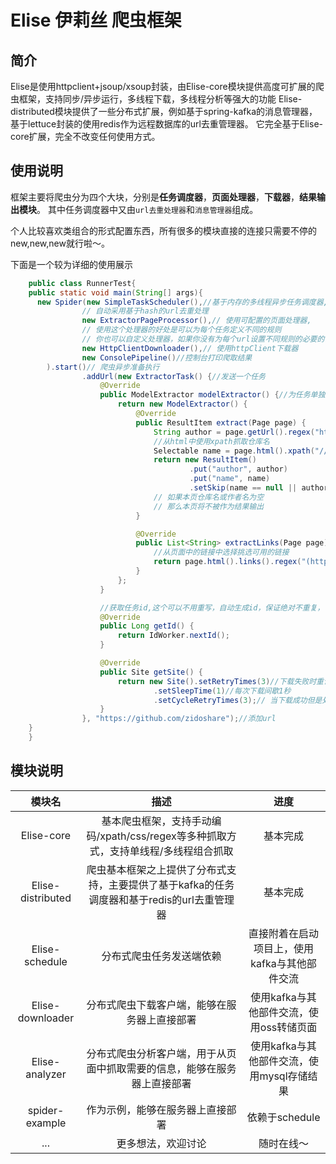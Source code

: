 # Elise 伊莉丝 爬虫框架

## 简介

Elise是使用httpclient+jsoup/xsoup封装，由Elise-core模块提供高度可扩展的爬虫框架，支持同步/异步运行，多线程下载，多线程分析等强大的功能
Elise-distributed模块提供了一些分布式扩展，例如基于spring-kafka的消息管理器，基于lettuce封装的使用redis作为远程数据库的url去重管理器。
它完全基于Elise-core扩展，完全不改变任何使用方式。

## 使用说明

框架主要将爬虫分为四个大块，分别是**任务调度器**，**页面处理器**，**下载器**，**结果输出模块**。
其中任务调度器中又由`url去重处理器`和`消息管理器`组成。

个人比较喜欢类组合的形式配置东西，所有很多的模块直接的连接只需要不停的new,new,new就行啦～。

下面是一个较为详细的使用展示
```java
    public class RunnerTest{
    public static void main(String[] args){
      new Spider(new SimpleTaskScheduler(),//基于内存的多线程异步任务调度器,
                // 自动采用基于hash的url去重处理
                new ExtractorPageProcessor(),// 使用可配置的页面处理器,
                // 使用这个处理器的好处是可以为每个任务定义不同的规则
                // 你也可以自定义处理器，如果你没有为每个url设置不同规则的必要的话
                new HttpClientDownloader(),// 使用httpClient下载器
                new ConsolePipeline()//控制台打印爬取结果
        ).start()// 爬虫异步准备执行
                .addUrl(new ExtractorTask() {//发送一个任务
                    @Override
                    public ModelExtractor modelExtractor() {//为任务单独定制规则，需要重写ExtractorTask类
                        return new ModelExtractor() {
                            @Override
                            public ResultItem extract(Page page) {
                                String author = page.getUrl().regex("https://github\\.com/(\\w+)/.*").toString();
                                //从html中使用xpath抓取仓库名
                                Selectable name = page.html().xpath("//h1[@class='public']/strong/a/text()");
                                return new ResultItem()
                                        .put("author", author)
                                        .put("name", name)
                                        .setSkip(name == null || author == null);
                                // 如果本页仓库名或作者名为空
                                // 那么本页将不被作为结果输出
                            }

                            @Override
                            public List<String> extractLinks(Page page) {
                                //从页面中的链接中选择挑选可用的链接
                                return page.html().links().regex("(https://github\\.com/zidoshare/[\\w\\-]+)").all();
                            }
                        };
                    }

                    //获取任务id,这个可以不用重写，自动生成id，保证绝对不重复，可以直接作为数据库id
                    @Override
                    public Long getId() {
                        return IdWorker.nextId();
                    }

                    @Override
                    public Site getSite() {
                        return new Site().setRetryTimes(3)//下载失败时重试三次
                                .setSleepTime(1)//每次下载间歇1秒
                                .setCycleRetryTimes(3);// 当下载成功但是处理出问题会重试3次
                    }
                }, "https://github.com/zidoshare");//添加url
    }
    }
```


## 模块说明

模块名|描述|进度
|:----:|:---:|:----:|
|Elise-core|基本爬虫框架，支持手动编码/xpath/css/regex等多种抓取方式，支持单线程/多线程组合抓取|基本完成|
|Elise-distributed|爬虫基本框架之上提供了分布式支持，主要提供了基于kafka的任务调度器和基于redis的url去重管理器|基本完成|
|Elise-schedule|分布式爬虫任务发送端依赖|直接附着在启动项目上，使用kafka与其他部件交流|
|Elise-downloader|分布式爬虫下载客户端，能够在服务器上直接部署|使用kafka与其他部件交流，使用oss转储页面|
|Elise-analyzer|分布式爬虫分析客户端，用于从页面中抓取需要的信息，能够在服务器上直接部署|使用kafka与其他部件交流，使用mysql存储结果|
|spider-example|作为示例，能够在服务器上直接部署|依赖于schedule|
|...|更多想法，欢迎讨论|随时在线～|


